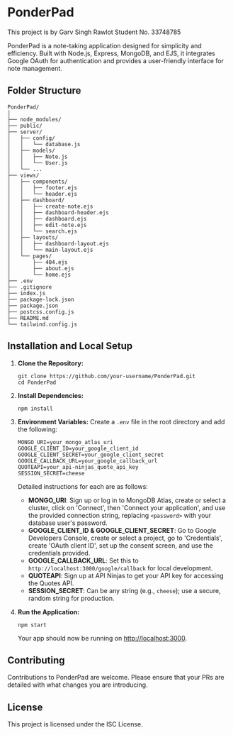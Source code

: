 # PonderPad

This project is by Garv Singh Rawlot
Student No. 33748785

PonderPad is a note-taking application designed for simplicity and efficiency. Built with Node.js, Express, MongoDB, and EJS, it integrates Google OAuth for authentication and provides a user-friendly interface for note management.

## Folder Structure

```
PonderPad/
│
├── node_modules/
├── public/
├── server/
│   ├── config/
│   │   └── database.js
│   ├── models/
│   │   ├── Note.js
│   │   └── User.js
│   └── ...
├── views/
│   ├── components/
│   │   ├── footer.ejs
│   │   └── header.ejs
│   ├── dashboard/
│   │   ├── create-note.ejs
│   │   ├── dashboard-header.ejs
│   │   ├── dashboard.ejs
│   │   ├── edit-note.ejs
│   │   └── search.ejs
│   ├── layouts/
│   │   ├── dashboard-layout.ejs
│   │   └── main-layout.ejs
│   └── pages/
│       ├── 404.ejs
│       ├── about.ejs
│       └── home.ejs
├── .env
├── .gitignore
├── index.js
├── package-lock.json
├── package.json
├── postcss.config.js
├── README.md
└── tailwind.config.js
```

## Installation and Local Setup

1. **Clone the Repository:**

   ```
   git clone https://github.com/your-username/PonderPad.git
   cd PonderPad
   ```

2. **Install Dependencies:**

   ```
   npm install
   ```

3. **Environment Variables:**
   Create a `.env` file in the root directory and add the following:

   ```
   MONGO_URI=your_mongo_atlas_uri
   GOOGLE_CLIENT_ID=your_google_client_id
   GOOGLE_CLIENT_SECRET=your_google_client_secret
   GOOGLE_CALLBACK_URL=your_google_callback_url
   QUOTEAPI=your_api-ninjas_quote_api_key
   SESSION_SECRET=cheese
   ```

   Detailed instructions for each are as follows:

   - **MONGO_URI**: Sign up or log in to MongoDB Atlas, create or select a cluster, click on 'Connect', then 'Connect your application', and use the provided connection string, replacing `<password>` with your database user's password.
   - **GOOGLE_CLIENT_ID & GOOGLE_CLIENT_SECRET**: Go to Google Developers Console, create or select a project, go to 'Credentials', create 'OAuth client ID', set up the consent screen, and use the credentials provided.
   - **GOOGLE_CALLBACK_URL**: Set this to `http://localhost:3000/google/callback` for local development.
   - **QUOTEAPI**: Sign up at API Ninjas to get your API key for accessing the Quotes API.
   - **SESSION_SECRET**: Can be any string (e.g., `cheese`); use a secure, random string for production.

4. **Run the Application:**
   ```
   npm start
   ```
   Your app should now be running on [http://localhost:3000](http://localhost:3000).

## Contributing

Contributions to PonderPad are welcome. Please ensure that your PRs are detailed with what changes you are introducing.

## License

This project is licensed under the ISC License.
